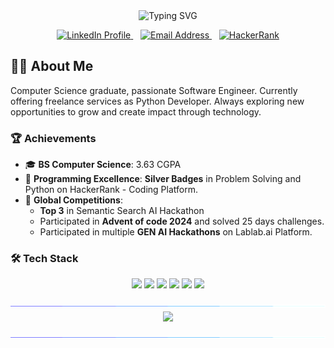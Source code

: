 <div align="center">
  <img src="https://readme-typing-svg.herokuapp.com?font=Fira+Code&weight=500&size=40&pause=1000&color=6A5ACD&center=true&vCenter=true&random=false&width=600&height=100&lines=Hi+%F0%9F%91%8B+I%27m+Ahtesham+Sarwar;Software+Engineer;Python+Developer" alt="Typing SVG" />
  
  <p align="center">
    <a href="https://www.linkedin.com/in/ahteshamsarwar/">
      <img src="https://img.shields.io/badge/LinkedIn-0077B5?style=for-the-badge&logo=linkedin&logoColor=white" alt="LinkedIn Profile" />
    </a>
    &nbsp;&nbsp;
    <a href="mailto:ahteshamsarwar333@gmail.com">
      <img src="https://img.shields.io/badge/Email-D14836?style=for-the-badge&logo=gmail&logoColor=white" alt="Email Address" />
    </a>
    &nbsp;&nbsp;
    <a href="https://www.hackerrank.com/profile/ahteshamsarwar31" target="_blank">
    <img src="https://img.shields.io/badge/HackerRank-2EC866?style=for-the-badge&logo=hackerrank&logoColor=white" alt="HackerRank" />
    </a>
  </p>
</div>

## 👩‍💻 About Me

Computer Science graduate, passionate Software Engineer. 
Currently offering freelance services as Python Developer.
Always exploring new opportunities to grow and create 
impact through technology.

### 🏆 Achievements

- 🎓 **BS Computer Science**: 3.63 CGPA
- 🥈 **Programming Excellence**: **Silver Badges** in Problem Solving and Python on HackerRank - Coding Platform.
- 🌟 **Global Competitions**: 
  - **Top 3** in Semantic Search AI Hackathon
  - Participated in **Advent of code 2024** and solved 25 days challenges.
  - Participated in multiple **GEN AI Hackathons** on Lablab.ai Platform.

### 🛠️ Tech Stack

<p align="center">
  <img src="https://img.shields.io/badge/Python-3776AB?style=for-the-badge&logo=python&logoColor=white" />
  <img src="https://img.shields.io/badge/Django-00b300?style=for-the-badge&logo=django&logoColor=black" />
  <img src="https://img.shields.io/badge/Flask-FFFFFF?style=for-the-badge&logo=flask&logoColor=black" />
  <img src="https://img.shields.io/badge/Docker-1572B6?style=for-the-badge&logo=docker&logoColor=white" />
  <img src="https://img.shields.io/badge/Requests-FFFFFF?style=for-the-badge&logo=request&logoColor=black" />
  <img src="https://img.shields.io/badge/Selenium-778899?style=for-the-badge&logo=selenium&logoColor=green" />
</p>
  
<img src="https://github.com/M786453/M786453/raw/main/images/cool_bar.gif">

<div align=center>
  <img align="center" src="https://github-readme-stats.vercel.app/api/top-langs/?username=M786453&layout=donut&theme=transparent"/>
  <p></p>
</div>

<img src="https://github.com/M786453/M786453/raw/main/images/cool_bar.gif">
